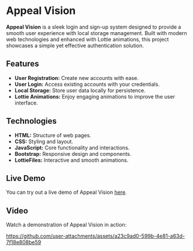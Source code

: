 # Appeal Vision

**Appeal Vision** is a sleek login and sign-up system designed to provide a smooth user experience with local storage management. Built with modern web technologies and enhanced with Lottie animations, this project showcases a simple yet effective authentication solution.

## Features

- **User Registration:** Create new accounts with ease.
- **User Login:** Access existing accounts with your credentials.
- **Local Storage:** Store user data locally for persistence.
- **Lottie Animations:** Enjoy engaging animations to improve the user interface.

## Technologies

- **HTML:** Structure of web pages.
- **CSS:** Styling and layout.
- **JavaScript:** Core functionality and interactions.
- **Bootstrap:** Responsive design and components.
- **LottieFiles:** Interactive and smooth animations.

## Live Demo

You can try out a live demo of Appeal Vision [here](https://login-system-lemon.vercel.app/).

## Video

Watch a demonstration of Appeal Vision in action:

https://github.com/user-attachments/assets/a23c9ad0-599b-4e81-a63d-7f18e808be59